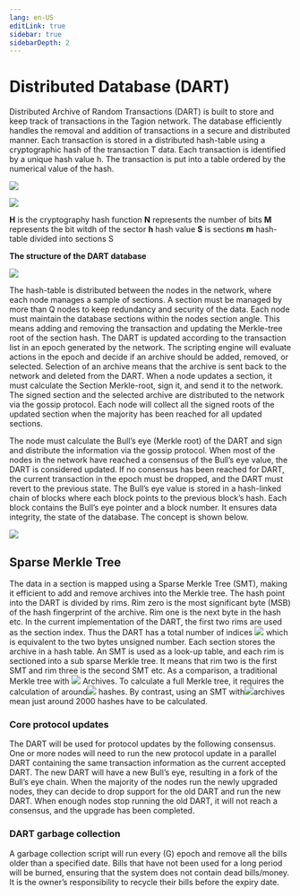 ```yaml
---
lang: en-US
editLink: true
sidebar: true
sidebarDepth: 2
---
```


# Distributed Database (DART)

Distributed Archive of Random Transactions (DART) is built to store and keep track of transactions in the Tagion network. The database efficiently handles the removal and addition of transactions in a secure and distributed manner. Each transaction is stored in a distributed hash-table using a cryptographic hash of the transaction T data. Each transaction is identified by a unique hash value h. The transaction is put into a table ordered by the numerical value of the hash.

![](https://i.imgur.com/B3uxfuq.png)

![](https://i.imgur.com/N91CslI.png)

**H** is the cryptography hash function
**N** represents the number of bits
**M** represents the bit witdh of the sector
**h** hash value
**S** is sections
**m** hash-table divided into sections S

**The structure of the DART database**

![](https://i.imgur.com/HMkqFUR.png)

The hash-table is distributed between the nodes in the network, where each node manages a sample of sections. A section must be managed by more than Q nodes to keep redundancy and security of the data. Each node must maintain the database sections within the nodes section angle. This means adding and removing the transaction and updating the Merkle-tree root of the section hash. The DART is updated according to the transaction list in an epoch generated by the network. The scripting engine will evaluate actions in the epoch and decide if an archive should be added, removed, or selected. Selection of an archive means that the archive is sent back to the network and deleted from the DART. When a node updates a section, it must calculate the Section Merkle-root, sign it, and send it to the network. The signed section and the selected archive are distributed to the network via the gossip protocol. Each node will collect all the signed roots of the updated section when the majority has been reached for all updated sections.

The node must calculate the Bull’s eye (Merkle root) of the DART and sign and distribute the information via the gossip protocol. When most of the nodes in the network have reached a consensus of the Bull’s eye value, the DART is considered updated. If no consensus has been reached for DART, the current transaction in the epoch must be dropped, and the DART must revert to the previous state. The Bull’s eye value is stored in a hash-linked chain of blocks where each block points to the previous block’s hash. Each block contains the Bull’s eye pointer and a block number. It ensures data integrity, the state of the database. The concept is shown below.

![](https://i.imgur.com/litR4w1.png)

## Sparse Merkle Tree

The data in a section is mapped using a Sparse Merkle Tree (SMT), making it efficient to add and remove archives into the Merkle tree.
The hash point into the DART is divided by rims. Rim zero is the most significant byte (MSB) of the hash fingerprint of the archive. Rim one is the next byte in the hash etc.
In the current implementation of the DART, the first two rims are used as the section index.
Thus the DART has a total number of indices ![](https://i.imgur.com/70DJZfd.png) which is equivalent to the two bytes unsigned number.
Each section stores the archive in a hash table. An SMT is used as a look-up table, and each rim is sectioned into a sub sparse Merkle tree. It means that rim two is the first SMT and rim three is the second SMT etc.
As a comparison, a traditional Merkle tree with ![](https://i.imgur.com/ELvMoF6.png) Archives. To calculate a full Merkle tree, it requires the calculation of around![](https://i.imgur.com/QYZBvc3.png) hashes. By contrast, using an SMT with![](https://i.imgur.com/gRZPQyV.png)archives mean just around 2000 hashes have to be calculated.

### Core protocol updates

The DART will be used for protocol updates by the following consensus. One or more nodes will need to run the new protocol update in a parallel DART containing the same transaction information as the current accepted DART. The new DART will have a new Bull’s eye, resulting in a fork of the Bull’s eye chain. When the majority of the nodes run the newly upgraded nodes, they can decide to drop support for the old DART and run the new DART. When enough nodes stop running the old DART, it will not reach a consensus, and the upgrade has been completed.

### DART garbage collection

A garbage collection script will run every (G) epoch and remove all the bills older than a specified date. Bills that have not been used for a long period will be burned, ensuring that the system does not contain dead bills/money. It is the owner’s responsibility to recycle their bills before the expiry date.

